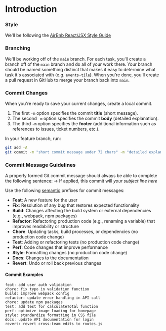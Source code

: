 # Introduction

### Style

We'll be following the [AirBnb React/JSX Style Guide](https://github.com/airbnb/javascript/tree/master/react)

### Branching

We'll be working off of the `main` branch. For each task, you'll create a branch off of the `main` branch and do all of your work there. Your branch should be named something distinct that makes it easy to determine what task it's associated with (e.g. `events-tile`). When you're done, you'll create a pull request in GitHub to merge your branch back into `main`.

### Commit Changes

When you're ready to save your current changes, create a local commit.

  1. The first `-m` option specifies the commit **title** (short message).
  2. The second `-m` option specifies the commit **body** (detailed explanation).
  3. The third `-m` option specifies the **footer** (additional information such as references to issues, ticket numbers, etc.).

In your feature branch, run:

```sh
git add -A
git commit -m "short commit message under 72 chars" -m "detailed explanation of the changes made." -m "related issue #__"
```
### Commit Message Guidelines

A properly formed Git commit message should always be able to complete the following sentence: → If applied, this commit will _*your subject line here*_

Use the following [semantic](https://www.conventionalcommits.org/) prefixes for commit messages:

- **Feat**: A new feature for the user
- **Fix**: Resolution of any bug that restores expected functionality
- **Build**: Changes affecting the build system or external dependencies (e.g., webpack, npm packages)
- **Refactor**: Refactoring production code (e.g., renaming a variable) that improves readability or structure
- **Chore**: Updating tasks, build processes, or dependencies (no production code change)
- **Test**: Adding or refactoring tests (no production code change)
- **Perf**: Code changes that improve performance
- **Style**: Formatting changes (no production code change)
- **Docs**: Changes to the documentation
- **Revert**: Undo or roll back previous changes

#### Commit Examples

```git
feat: add user auth validation
chore: fix typo in validation function
build: improve webpack config
refactor: update error handling in API call
chore: update npm packages
test: add test for calculateTotal function
perf: optimize image loading for homepage
style: standardize formatting in CSS file
docs: update API documentation for login
revert: revert cross-team edits to routes.js
```